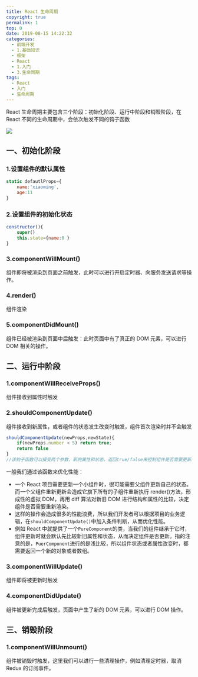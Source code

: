 ```yaml
---
title: React 生命周期
copyright: true
permalink: 1
top: 0
date: 2019-08-15 14:22:32
categories:
  - 前端开发
  - 1.基础知识
  - 框架
  - React
  - 1.入门
  - 3.生命周期
tags:
  - React
  - 入门
  - 生命周期
---
```


React 生命周期主要包含三个阶段：初始化阶段、运行中阶段和销毁阶段，在 React 不同的生命周期中，会依次触发不同的钩子函数

![](https://zhoubichuan.github.io/Note-Frontend/1.base/5.frames/3.React/1.%E5%9F%BA%E7%A1%80/1.react/%E7%94%9F%E5%91%BD%E5%91%A8%E6%9C%9F.png)

## 一、初始化阶段

### 1.设置组件的默认属性

```js
static defautlProps={
    name:'xiaoming',
    age:11
}
```

### 2.设置组件的初始化状态

```js
constructor(){
    super()
    this.state={name:0 }
}
```

### 3.componentWillMount()

组件即将被渲染到页面之前触发，此时可以进行开启定时器、向服务发送请求等操作。

### 4.render()

组件渲染

### 5.componentDidMount()

组件已经被渲染到页面中后触发：此时页面中有了真正的 DOM 元素，可以进行 DOM 相关的操作。

## 二、运行中阶段

### 1.componentWillReceiveProps()

组件接收到属性时触发

### 2.shouldComponentUpdate()

组件接收到新属性，或者组件的状态发生改变时触发，组件首次渲染时并不会触发

```js
shouldComponentUpdate(newProps,newState){
    if(newProps.number < 5) return true;
    return false
}
//该钩子函数可以接受两个参数，新的属性和状态，返回true/false来控制组件是否需要更新。
```

一般我们通过该函数来优化性能：

- 一个 React 项目需要更新一个小组件时，很可能需要父组件更新自己的状态。而一个父组件重新更新会造成它旗下所有的子组件重新执行 render()方法，形成性的虚拟 DOM，再用 diff 算法对新旧 DOM 进行结构和属性的比较，决定组件是否需要重新渲染。
- 这样的操作会造成很多的性能浪费，所以我们开发者可以根据项目的业务逻辑，在`shouldComponentUpdate()`中加入条件判断，从而优化性能。
- 例如 React 中就提供了一个`PureComponent`的类，当我们的组件继承于它时，组件更新时就会默认先比较新旧属性和状态，从而决定组件是否更新。指的注意的是，`PuerComponent`进行的是浅比较，所以组件状态或者属性改变时，都需要返回一个新的对象或者数组。

### 3.componentWillUpdate()

组件即将被更新时触发

### 4.componentDidUpdate()

组件被更新完成后触发，页面中产生了新的 DOM 元素，可以进行 DOM 操作。

## 三、销毁阶段

### 1.componentWillUnmount()

组件被销毁时触发，这里我们可以进行一些清理操作，例如清理定时器，取消 Redux 的订阅事件。
